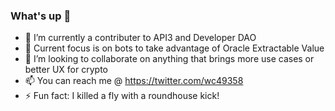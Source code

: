 ### What's up 👋

- 🔭 I’m currently a contributer to API3 and Developer DAO
- 🌱 Current focus is on bots to take advantage of Oracle Extractable Value
- 👯 I’m looking to collaborate on anything that brings more use cases or better UX for crypto
- 📫 You can reach me @ https://twitter.com/wc49358
- ⚡ Fun fact: I killed a fly with a roundhouse kick!

<!--
**billyjitsu/billyjitsu** is a ✨ _special_ ✨ repository because its `README.md` (this file) appears on your GitHub profile.

Here are some ideas to get you started:

- 🔭 I’m currently working on ...
- 🌱 I’m currently learning ...
- 👯 I’m looking to collaborate on ...
- 🤔 I’m looking for help with ...
- 💬 Ask me about ...
- 📫 How to reach me: ...
- 😄 Pronouns: ...
- ⚡ Fun fact: ...
-->
